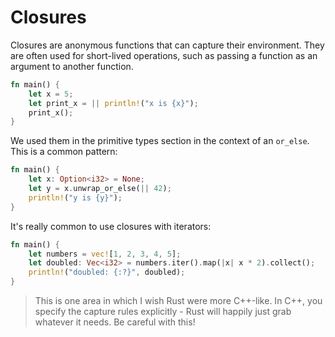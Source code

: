 # Closures

Closures are anonymous functions that can capture their environment. They are often used for short-lived operations, such as passing a function as an argument to another function.

```rust
fn main() {
    let x = 5;
    let print_x = || println!("x is {x}");
    print_x();
}
```

We used them in the primitive types section in the context of an `or_else`. This is a common pattern:

```rust
fn main() {
    let x: Option<i32> = None;
    let y = x.unwrap_or_else(|| 42);
    println!("y is {y}");
}
```

It's really common to use closures with iterators:

```rust
fn main() {
    let numbers = vec![1, 2, 3, 4, 5];
    let doubled: Vec<i32> = numbers.iter().map(|x| x * 2).collect();
    println!("doubled: {:?}", doubled);
}
```

> This is one area in which I wish Rust were more C++-like. In C++, you specify the capture rules explicitly - Rust will happily just grab whatever it needs. Be careful with this!
